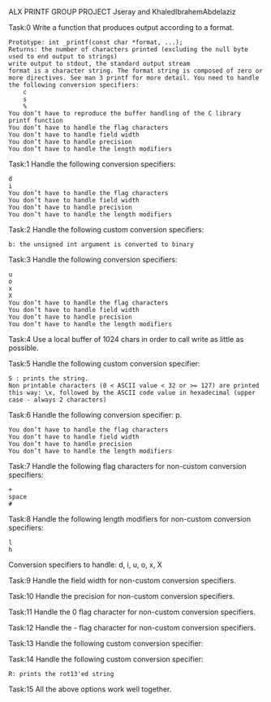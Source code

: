 ALX PRINTF GROUP PROJECT
Jseray and KhaledIbrahemAbdelaziz

Task:0 Write a function that produces output according to a format.

    Prototype: int _printf(const char *format, ...);
    Returns: the number of characters printed (excluding the null byte used to end output to strings)
    write output to stdout, the standard output stream
    format is a character string. The format string is composed of zero or more directives. See man 3 printf for more detail. You need to handle the following conversion specifiers:
        c
        s
        %
    You don’t have to reproduce the buffer handling of the C library printf function
    You don’t have to handle the flag characters
    You don’t have to handle field width
    You don’t have to handle precision
    You don’t have to handle the length modifiers

Task:1 Handle the following conversion specifiers:

    d
    i
    You don’t have to handle the flag characters
    You don’t have to handle field width
    You don’t have to handle precision
    You don’t have to handle the length modifiers

Task:2 Handle the following custom conversion specifiers:

    b: the unsigned int argument is converted to binary

Task:3 Handle the following conversion specifiers:

    u
    o
    x
    X
    You don’t have to handle the flag characters
    You don’t have to handle field width
    You don’t have to handle precision
    You don’t have to handle the length modifiers

Task:4 Use a local buffer of 1024 chars in order to call write as little as possible.

Task:5 Handle the following custom conversion specifier:

    S : prints the string.
    Non printable characters (0 < ASCII value < 32 or >= 127) are printed this way: \x, followed by the ASCII code value in hexadecimal (upper case - always 2 characters)

Task:6 Handle the following conversion specifier: p.

    You don’t have to handle the flag characters
    You don’t have to handle field width
    You don’t have to handle precision
    You don’t have to handle the length modifiers

Task:7 Handle the following flag characters for non-custom conversion specifiers:

    +
    space
    #

Task:8 Handle the following length modifiers for non-custom conversion specifiers:

    l
    h

Conversion specifiers to handle: d, i, u, o, x, X

Task:9 Handle the field width for non-custom conversion specifiers.

Task:10 Handle the precision for non-custom conversion specifiers.

Task:11 Handle the 0 flag character for non-custom conversion specifiers.

Task:12 Handle the - flag character for non-custom conversion specifiers.

Task:13 Handle the following custom conversion specifier:

Task:14 Handle the following custom conversion specifier:

    R: prints the rot13'ed string

Task:15 All the above options work well together.
